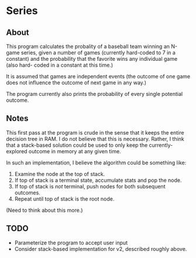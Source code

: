 # Series

## About

This program calculates the probality of a baseball team winning an N-game
series, given a number of games (currently hard-coded to 7 in a constant)
and the probability that the favorite wins any individual game (also hard-
coded in a constant at this time.)

It is assumed that games are independent events (the outcome of one game
does not influence the outcome of next game in any way.)

The program currently also prints the probability of every single
potential outcome.

## Notes

This first pass at the program is crude in the sense that it keeps the entire
decision tree in RAM. I do not believe that this is necessary. Rather, I think
that a stack-based solution could be used to only keep the currently-explored
outcome in memory at any given time. 

In such an implementation, I believe the algorithm could be something like:

1. Examine the node at the top of stack.
2. If top of stack is a terminal state, accumulate stats and pop the node.
3. If top of stack is *not* terminal, push nodes for both subsequent outcomes.
4. Repeat until top of stack is the root node.

(Need to think about this more.)

## TODO

* Parameterize the program to accept user input
* Consider stack-based implementation for v2, described roughly above.
